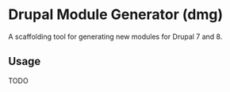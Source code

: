 # Drupal Module Generator (dmg)

A scaffolding tool for generating new modules for Drupal 7 and 8.

## Usage

TODO
